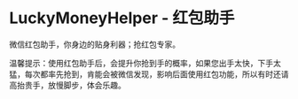 # LuckyMoneyHelper - 红包助手
微信红包助手，你身边的贴身利器；抢红包专家。

温馨提示：使用红包助手后，会提升你抢到手的概率，如果您出手太快，下手太猛，每次都率先抢到，肯能会被微信发现，影响后面使用红包功能，所以有时还请高抬贵手，放慢脚步，体会乐趣。
